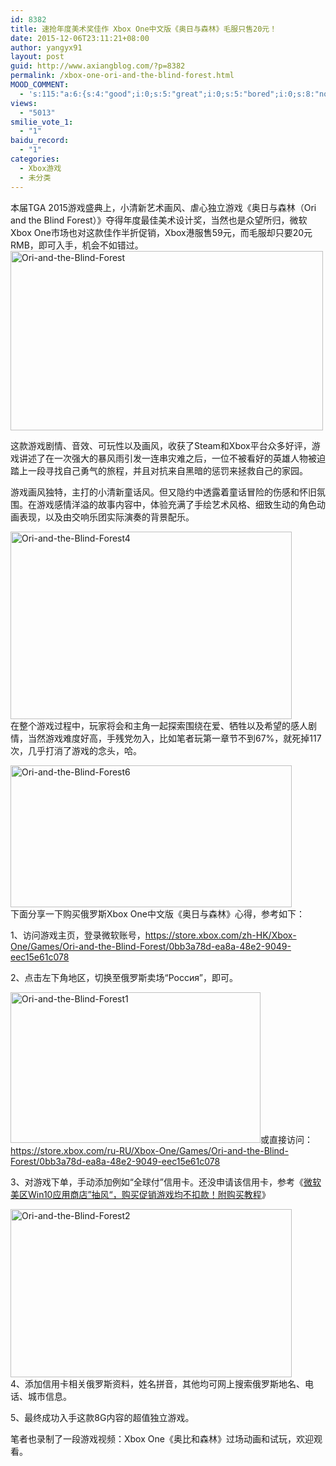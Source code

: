 ```yaml
---
id: 8382
title: 速抢年度美术奖佳作 Xbox One中文版《奥日与森林》毛服只售20元！
date: 2015-12-06T23:11:21+08:00
author: yangyx91
layout: post
guid: http://www.axiangblog.com/?p=8382
permalink: /xbox-one-ori-and-the-blind-forest.html
MOOD_COMMENT:
  - 's:115:"a:6:{s:4:"good";i:0;s:5:"great";i:0;s:5:"bored";i:0;s:8:"nonsense";i:0;s:13:"notunderstand";i:0;s:7:"passing";i:0;}";'
views:
  - "5013"
smilie_vote_1:
  - "1"
baidu_record:
  - "1"
categories:
  - Xbox游戏
  - 未分类
---
```

本届TGA 2015游戏盛典上，小清新艺术画风、虐心独立游戏《奥日与森林（Ori and the Blind Forest）》夺得年度最佳美术设计奖，当然也是众望所归，微软Xbox One市场也对这款佳作半折促销，Xbox港服售59元，而毛服却只要20元RMB，即可入手，机会不如错过。  
<a href="http://www.axiangblog.com/wp-content/uploads/2015/12/Ori-and-the-Blind-Forest.jpg" target="_blank"  rel="nofollow" ><img loading="lazy" class="aligncenter size-full wp-image-8383" src="http://www.axiangblog.com/wp-content/uploads/2015/12/Ori-and-the-Blind-Forest.jpg" alt="Ori-and-the-Blind-Forest" width="500" height="287" /></a><!--more-->

  
这款游戏剧情、音效、可玩性以及画风，收获了Steam和Xbox平台众多好评，游戏讲述了在一次强大的暴风雨引发一连串灾难之后，一位不被看好的英雄人物被迫踏上一段寻找自己勇气的旅程，并且对抗来自黑暗的惩罚来拯救自己的家园。

游戏画风独特，主打的小清新童话风。但又隐约中透露着童话冒险的伤感和怀旧氛围。在游戏感情洋溢的故事内容中，体验充满了手绘艺术风格、细致生动的角色动画表现，以及由交响乐团实际演奏的背景配乐。

<a href="http://www.axiangblog.com/wp-content/uploads/2015/12/Ori-and-the-Blind-Forest4.jpg" target="_blank"  rel="nofollow" ><img loading="lazy" class="aligncenter size-full wp-image-8386" src="http://www.axiangblog.com/wp-content/uploads/2015/12/Ori-and-the-Blind-Forest4.jpg" alt="Ori-and-the-Blind-Forest4" width="450" height="300" /></a>  
在整个游戏过程中，玩家将会和主角一起探索围绕在爱、牺牲以及希望的感人剧情，当然游戏难度好高，手残党勿入，比如笔者玩第一章节不到67%，就死掉117次，几乎打消了游戏的念头，哈。

<a href="http://www.axiangblog.com/wp-content/uploads/2015/12/Ori-and-the-Blind-Forest6.jpg" target="_blank"  rel="nofollow" ><img loading="lazy" class="aligncenter size-full wp-image-8388" src="http://www.axiangblog.com/wp-content/uploads/2015/12/Ori-and-the-Blind-Forest6.jpg" alt="Ori-and-the-Blind-Forest6" width="450" height="227" /></a>  
下面分享一下购买俄罗斯Xbox One中文版《奥日与森林》心得，参考如下：

1、访问游戏主页，登录微软账号，<a href="https://store.xbox.com/zh-HK/Xbox-One/Games/Ori-and-the-Blind-Forest/0bb3a78d-ea8a-48e2-9049-eec15e61c078" target="_blank" rel="nofollow" >https://store.xbox.com/zh-HK/Xbox-One/Games/Ori-and-the-Blind-Forest/0bb3a78d-ea8a-48e2-9049-eec15e61c078</a>

2、点击左下角地区，切换至俄罗斯卖场“Россия”，即可。

<a href="http://www.axiangblog.com/wp-content/uploads/2015/12/Ori-and-the-Blind-Forest1.jpg" target="_blank"  rel="nofollow" ><img loading="lazy" class="aligncenter size-full wp-image-8384" src="http://www.axiangblog.com/wp-content/uploads/2015/12/Ori-and-the-Blind-Forest1.jpg" alt="Ori-and-the-Blind-Forest1" width="400" height="241" /></a>或直接访问：<a href="https://store.xbox.com/ru-RU/Xbox-One/Games/Ori-and-the-Blind-Forest/0bb3a78d-ea8a-48e2-9049-eec15e61c078" target="_blank" rel="nofollow" >https://store.xbox.com/ru-RU/Xbox-One/Games/Ori-and-the-Blind-Forest/0bb3a78d-ea8a-48e2-9049-eec15e61c078</a>

3、对游戏下单，手动添加例如“全球付”信用卡。还没申请该信用卡，参考《<a href="http://www.axiangblog.com/win10-store-gonglue.html" target="_blank" rel="nofollow" >微软美区Win10应用商店”抽风“，购买促销游戏均不扣款！附购买教程</a>》

<a href="http://www.axiangblog.com/wp-content/uploads/2015/12/Ori-and-the-Blind-Forest2.jpg" target="_blank"  rel="nofollow" ><img loading="lazy" class="aligncenter size-full wp-image-8385" src="http://www.axiangblog.com/wp-content/uploads/2015/12/Ori-and-the-Blind-Forest2.jpg" alt="Ori-and-the-Blind-Forest2" width="450" height="269" /></a>  
4、添加信用卡相关俄罗斯资料，姓名拼音，其他均可网上搜索俄罗斯地名、电话、城市信息。

5、最终成功入手这款8G内容的超值独立游戏。

笔者也录制了一段游戏视频：Xbox One《奥比和森林》过场动画和试玩，欢迎观看。